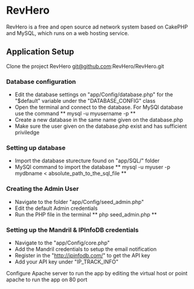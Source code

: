 RevHero
=======

RevHero is a free and open source ad network system based on CakePHP and MySQL, which runs on a web hosting service.

Application Setup
-----------------

Clone the project RevHero git@github.com:RevHero/RevHero.git

### Database configuration ###
 - Edit the database settings on "app/Config/database.php" for the "$default" variable under the "DATABASE_CONFIG" class
 - Open the terminal and connect to the database. For MySQl database use the command ** mysql -u myusername -p **
 - Create a new database in the same name given on the database.php
 - Make sure the user given on the database.php exist and has sufficient priviledge
 
### Setting up database ###
 - Import the database sturecture found on "app/SQL/" folder
 - MySQl command to import the database ** mysql -u myuser -p mydbname < absolute_path_to_the_sql_file **
 
### Creating the Admin User ###
 - Navigate to the folder "app/Config/seed_admin.php"
 - Edit the default Admin credentials
 - Run the PHP file in the terminal ** php seed_admin.php **

### Setting up the Mandril & IPInfoDB credentials ###
 - Navigate to the "app/Config/core.php" 
 - Add the Mandril credentials to setup the email notification
 - Register in the "http://ipinfodb.com/" to get the API key
 - Add your API key under "IP_TRACK_INFO"
 
Configure Apache server to run the app by editing the virtual host or point apache to run the app on 80 port